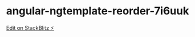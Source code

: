 # angular-ngtemplate-reorder-7i6uuk

[Edit on StackBlitz ⚡️](https://stackblitz.com/edit/angular-ngtemplate-reorder-7i6uuk)